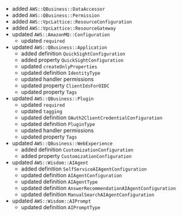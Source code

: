 - added `AWS::QBusiness::DataAccessor`
- added `AWS::QBusiness::Permission`
- added `AWS::VpcLattice::ResourceConfiguration`
- added `AWS::VpcLattice::ResourceGateway`
- updated `AWS::AmazonMQ::Configuration`
  - updated `required`
- updated `AWS::QBusiness::Application`
  - added definition `QuickSightConfiguration`
  - added property `QuickSightConfiguration`
  - updated `createOnlyProperties`
  - updated definition `IdentityType`
  - updated handler permissions
  - updated property `ClientIdsForOIDC`
  - updated property `Tags`
- updated `AWS::QBusiness::Plugin`
  - updated `required`
  - updated `tagging`
  - updated definition `OAuth2ClientCredentialConfiguration`
  - updated definition `PluginType`
  - updated handler permissions
  - updated property `Tags`
- updated `AWS::QBusiness::WebExperience`
  - added definition `CustomizationConfiguration`
  - added property `CustomizationConfiguration`
- updated `AWS::Wisdom::AIAgent`
  - added definition `SelfServiceAIAgentConfiguration`
  - updated definition `AIAgentConfiguration`
  - updated definition `AIAgentType`
  - updated definition `AnswerRecommendationAIAgentConfiguration`
  - updated definition `ManualSearchAIAgentConfiguration`
- updated `AWS::Wisdom::AIPrompt`
  - updated definition `AIPromptType`
